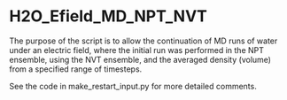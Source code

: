 # H2O_Efield_MD_NPT_NVT

The purpose of the script is to allow the continuation of MD runs of water under an electric field,
where the initial run was performed in the NPT ensemble, using the NVT ensemble, and the averaged
density (volume) from a specified range of timesteps.

See the code in make_restart_input.py for more detailed comments.
